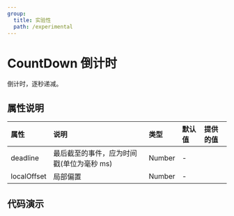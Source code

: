 ```yaml
---
group:
  title: 实验性
  path: /experimental
---
```


# CountDown 倒计时 <ImportCost name="CountDown" />

倒计时，逐秒递减。

## 属性说明

| 属性        | 说明                                      | 类型   | 默认值 | 提供的值 |
| :---------- | :---------------------------------------- | :----- | :----- | :------- |
| deadline    | 最后截至的事件，应为时间戳(单位为毫秒 ms) | Number | -      |
| localOffset | 局部偏置                                  | Number | -      |

## 代码演示

<code src="./demos/demo1/index.tsx" />
